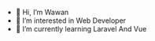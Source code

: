 - 👋 Hi, I’m Wawan
- 👀 I’m interested in Web Developer
- 🌱 I’m currently learning Laravel And Vue

<!---
thype5209/thype5209 is a ✨ special ✨ repository because its `README.md` (this file) appears on your GitHub profile.
You can click the Preview link to take a look at your changes.
--->
